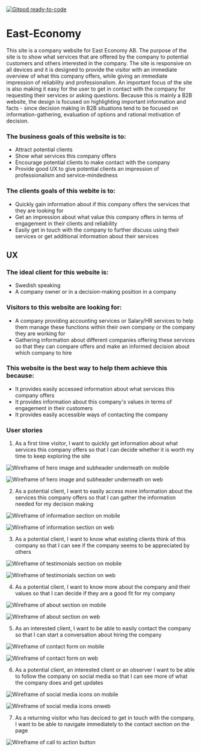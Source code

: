 [![Gitpod ready-to-code](https://img.shields.io/badge/Gitpod-ready--to--code-blue?logo=gitpod)](https://gitpod.io/#https://github.com/mmmangooo/East-Economy)

# East-Economy

This site is a company website for East Economy AB. The purpose of the site is to show what services that are offered by the company to potential customers and
others interested in the company. The site is responsive on all devices and it is designed to provide the visitor with an immediate overview of what this company 
offers, while giving an immediate impression of reliability and professionalism. An important focus of the site is also making it easy for the user to get in 
contact with the company for requesting their services or asking questions. Because this is mainly a B2B website, the design is focused on highlighting important
information and facts - since decision making in B2B situations tend to be focused on information-gathering, evaluation of options and rational motivation of decision.

### The business goals of this website is to:

* Attract potential clients
* Show what services this company offers
* Encourage potential clients to make contact with the company
* Provide good UX to give potential clients an impression of professionalism and service-mindedness

### The clients goals of this webite is to:

* Quickly gain information about if this company offers the services that they are looking for
* Get an impression about what value this company offers in terms of engagement in their clients and reliability
* Easily get in touch with the company to further discuss using their services or get additional information about their services


## UX

### The ideal client for this website is:

* Swedish speaking
* A company owner or in a decision-making position in a company

### Visitors to this website are looking for:

* A company providing accounting services or Salary/HR services to help them manage these functions within their own company or the company they are working for
* Gathering information about different companies offering these services so that they can compare offers and make an informed decision about which company to hire

### This website is the best way to help them achieve this because:

* It provides easily accessed information about what services this company offers
* It provides information about this company's values in terms of engagement in their customers
* It provides easily accessible ways of contacting the company

### User stories

1. As a first time visitor, I want to quickly get information about what services this company offers so that I can decide whether it is worth my time to keep exploring the site

![Wireframe of hero image and subheader underneath on mobile](./readme-assets/readme-images/header-mobile.png)

![Wireframe of hero image and subheader underneath on web](./readme-assets/readme-images/header-web.png)

2. As a potential client, I want to easily access more information about the services this company offers so that I can gather the information needed for my decision making

![Wireframe of information section on mobile](./readme-assets/readme-images/info-mobile.png)

![Wireframe of information section on web](./readme-assets/readme-images/info-web.png)

3. As a potential client, I want to know what existing clients think of this company so that I can see if the company seems to be appreciated by others

![Wireframe of testimonials section on mobile](./readme-assets/readme-images/testimonials-mobile.png)

![Wireframe of testimonials section on web](./readme-assets/readme-images/testimonials-web.png)

4. As a potential client, I want to know more about the company and their values so that I can decide if they are a good fit for my company

![Wireframe of about section on mobile](./readme-assets/readme-images/about-mobile.png)

![Wireframe of about section on web](./readme-assets/readme-images/about-web.png)

5. As an interested client, I want to be able to easily contact the company so that I can start a conversation about hiring the company

![Wireframe of contact form on mobile](./readme-assets/readme-images/contact-mobile.png)

![Wireframe of contact form on web](./readme-assets/readme-images/contact-web.png)

6. As a potential client, an interested client or an observer I want to be able to follow the company on social media so that I can see more of what the company does and get updates

![Wireframe of social media icons on mobile](./readme-assets/readme-images/social.png)

![Wireframe of social media icons onweb](./readme-assets/readme-images/social-web.png)

7. As a returning visitor who has deciced to get in touch with the company, I want to be able to navigate immediately to the contact section on the page 

![Wireframe of call to action button](./readme-assets/readme-images/cta.png)
